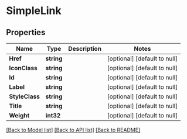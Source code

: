 # SimpleLink

## Properties
Name | Type | Description | Notes
------------ | ------------- | ------------- | -------------
**Href** | **string** |  | [optional] [default to null]
**IconClass** | **string** |  | [optional] [default to null]
**Id** | **string** |  | [optional] [default to null]
**Label** | **string** |  | [optional] [default to null]
**StyleClass** | **string** |  | [optional] [default to null]
**Title** | **string** |  | [optional] [default to null]
**Weight** | **int32** |  | [optional] [default to null]

[[Back to Model list]](../README.md#documentation-for-models) [[Back to API list]](../README.md#documentation-for-api-endpoints) [[Back to README]](../README.md)

